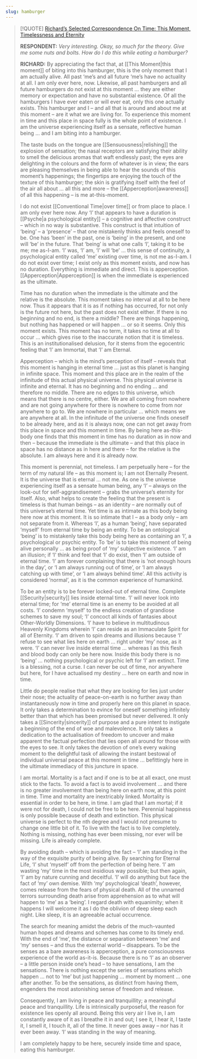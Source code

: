 ```yaml
---
slug: hamburger
---
```



> [!QUOTE] [Richard’s Selected Correspondence On Time: This Moment, Timelessness and Eternity](https://www.actualfreedom.com.au/richard/selectedcorrespondence/sc-time.htm)
> 
> **RESPONDENT:** _Very interesting. Okay, so much for the theory. Give me some nuts and bolts. How do I do this while eating a hamburger?_
> 
> **RICHARD:** By appreciating the fact that, at [[This Moment|this moment]] of biting into this hamburger, this is the only moment that I am actually alive. All past ‘me’s and all future ‘me’s have no actuality at all. I am only ever here, now. Likewise, all past hamburgers and all future hamburgers do not exist at this moment ... they are either memory or expectation and have no substantial existence. Of all the hamburgers I have ever eaten or will ever eat, only this one actually exists. This hamburger and I – and all that is around and about me at this moment – are it what we are living for. To experience this moment in time and this place in space fully is the whole point of existence. I am the universe experiencing itself as a sensate, reflective human being ... and I am biting into a hamburger.
> 
> The taste buds on the tongue are [[Sensuousness|relishing]] the explosion of sensation; the nasal receptors are satisfying their ability to smell the delicious aromas that waft endlessly past; the eyes are delighting in the colours and the form of whatever is in view; the ears are pleasing themselves in being able to hear the sounds of this moment’s happenings; the fingertips are enjoying the touch of the texture of this hamburger; the skin is gratifying itself with the feel of the air all about ... all this and more – the [[Apperception|awareness]] of all this happening – is me at-this-moment.
> 
> I do not exist [[Conventional Time|over time]] or from place to place. I am only ever here now. Any ‘I’ that appears to have a duration is [[Psyche|a psychological entity]] – a cognitive and affective construct – which in no way is substantive. This construct is that intuition of ‘being’ – a ‘presence’ – that one mistakenly thinks and feels oneself to be. One has ‘been’ in the past, one is ‘being’ in the present, and one will ‘be’ in the future. That ‘being’ is what one calls ‘I’, taking it to be me; me as-I-am. ‘I’ was, ‘I’ am, ‘I’ will ‘be’ ... this sense of continuity, a psychological entity called ‘me’ existing over time, is not me as-I-am. I do not exist over time; I exist only as this moment exists, and now has no duration. Everything is immediate and direct. This is apperception. [[Apperception|Apperception]] is when the immediate is experienced as the ultimate.
> 
> Time has no duration when the immediate is the ultimate and the relative is the absolute. This moment takes no interval at all to be here now. Thus it appears that it is as if nothing has occurred, for not only is the future not here, but the past does not exist either. If there is no beginning and no end, is there a middle? There are things happening, but nothing has happened or will happen ... or so it seems. Only this moment exists. This moment has no term, it takes no time at all to occur ... which gives rise to the inaccurate notion that it is timeless. This is an institutionalised delusion, for it stems from the egocentric feeling that ‘I’ am Immortal, that ‘I’ am Eternal.
> 
> Apperception – which is the mind’s perception of itself – reveals that this moment is hanging in eternal time ... just as this planet is hanging in infinite space. This moment and this place are in the realm of the infinitude of this actual physical universe. This physical universe is infinite and eternal. It has no beginning and no ending ... and therefore no middle. There are no edges to this universe, which means that there is no centre, either. We are all coming from nowhere and are not going anywhere for there is nowhere to come from nor anywhere to go to. We are nowhere in particular ... which means we are anywhere at all. In the infinitude of the universe one finds oneself to be already here, and as it is always now, one can not get away from this place in space and this moment in time. By being here as-this-body one finds that this moment in time has no duration as in now and then – because the immediate is the ultimate – and that this place in space has no distance as in here and there – for the relative is the absolute. I am always here and it is already now.
> 
> This moment is perennial, not timeless. I am perpetually here – for the term of my natural life – as this moment is; I am not Eternally Present. It is the universe that is eternal ... not me. As one is the universe experiencing itself as a sensate human being, any ‘I’ – always on the look-out for self-aggrandisement – grabs the universe’s eternity for itself. Also, what helps to create the feeling that the present is timeless is that human beings – as an identity – are normally out of this universe’s eternal time. Yet time is as intimate as this body being here now at this moment. It is so intimate that I – as a body only – am not separate from it. Whereas ‘I’, as a human ‘being’, have separated ‘myself’ from eternal time by being an entity. To be an ontological ‘being’ is to mistakenly take this body being here as containing an ‘I’, a psychological or psychic entity. To ‘be’ is to take this moment of being alive personally ... as being proof of ‘my’ subjective existence. ‘I’ am an illusion; if ‘I’ think and feel that ‘I’ do exist, then ‘I’ am outside of eternal time. ‘I’ am forever complaining that there is ‘not enough hours in the day’, or ‘I am always running out of time’, or ‘I am always catching up with time’, or ‘I am always behind time’. All this activity is considered ‘normal’, as it is the common experience of humankind.
> 
> To be an entity is to be forever locked-out of eternal time. Complete [[Security|security]] lies inside eternal time. ‘I’ will never look into eternal time; for ‘me’ eternal time is an enemy to be avoided at all costs. ‘I’ condemn ‘myself’ to the endless creation of grandiose schemes to save my soul; ‘I’ concoct all kinds of fantasies about Other-Worldly Dimensions. ‘I’ have to believe in multitudinous Heavenly Kingdoms wherein ‘I’ can reside as an Immaculate Spirit for all of Eternity. ‘I’ am driven to spin dreams and illusions because ‘I’ refuse to see what lies here on earth ... right under ‘my’ nose, as it were. ‘I’ can never live inside eternal time ... whereas I as this flesh and blood body can only be here now. Inside this body there is no ‘being’ ... nothing psychological or psychic left for ‘I’ am extinct. Time is a blessing, not a curse. I can never be out of time, nor anywhere but here, for I have actualised my destiny ... here on earth and now in time.
> 
> Little do people realise that what they are looking for lies just under their nose; the actuality of peace-on-earth is no further away than instantaneously now in time and properly here on this planet in space. It only takes a determination to evince for oneself something infinitely better than that which has been promised but never delivered. It only takes a [[Sincerity|sincerity]] of purpose and a pure intent to instigate a beginning of the end of woe and malevolence. It only takes a dedication to the actualisation of freedom to uncover and make apparent the factual perfection that lies open all around for those with the eyes to see. It only takes the devotion of one’s every waking moment to the delightful task of allowing the instant bestowal of individual universal peace at this moment in time ... befittingly here in the ultimate immediacy of this juncture in space.
> 
> I am mortal. Mortality is a fact and if one is to be at all exact, one must stick to the facts. To avoid a fact is to avoid involvement ... and there is no greater involvement than being here on earth now, at this point in time. Time and mortality are inextricably linked. Mortality is essential in order to be here, in time. I am glad that I am mortal; if it were not for death, I could not be free to be here. Perennial happiness is only possible because of death and extinction. This physical universe is perfect to the nth degree and I would not presume to change one little bit of it. To live with the fact is to live completely. Nothing is missing, nothing has ever been missing, nor ever will be missing. Life is already complete.
> 
> By avoiding death – which is avoiding the fact – ‘I’ am standing in the way of the exquisite purity of being alive. By searching for Eternal Life, ‘I’ shut ‘myself’ off from the perfection of being here. ‘I’ am wasting ‘my’ time in the most insidious way possible; but then again, ‘I’ am by nature cunning and deceitful. ‘I’ will do anything but face the fact of ‘my’ own demise. With ‘my’ psychological ‘death’, however, comes release from the fears of physical death. All of the unnamed terrors surrounding death arise from apprehension as to what will happen to ‘me’ as a ‘being’. I regard death with equanimity; when it happens I will welcome it as I do the oblivion of deep sleep each night. Like sleep, it is an agreeable actual occurrence.
> 
> The search for meaning amidst the debris of the much-vaunted human hopes and dreams and schemes has come to its timely end. With the end of ‘me’, the distance or separation between ‘me’ and ‘my’ senses – and thus the external world – disappears. To be the senses as a bare awareness is apperception, a pure consciousness experience of the world as-it-is. Because there is no ‘I’ as an observer – a little person inside one’s head – to have sensations, I am the sensations. There is nothing except the series of sensations which happen ... not to ‘me’ but just happening ... moment by moment ... one after another. To be the sensations, as distinct from having them, engenders the most astonishing sense of freedom and release.
> 
> Consequently, I am living in peace and tranquillity; a meaningful peace and tranquillity. Life is intrinsically purposeful, the reason for existence lies openly all around. Being this very air I live in, I am constantly aware of it as I breathe it in and out; I see it, I hear it, I taste it, I smell it, I touch it, all of the time. It never goes away – nor has it ever been away. ‘I’ was standing in the way of meaning.
> 
> I am completely happy to be here, securely inside time and space, eating this hamburger.